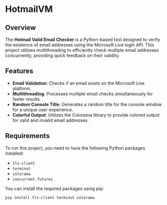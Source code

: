 # HotmailVM

## Overview

The **Hotmail Valid Email Checker** is a Python-based tool designed to verify the existence of email addresses using the Microsoft Live login API. This project utilizes multithreading to efficiently check multiple email addresses concurrently, providing quick feedback on their validity.

## Features

- **Email Validation**: Checks if an email exists on the Microsoft Live platform.
- **Multithreading**: Processes multiple email checks simultaneously for faster results.
- **Random Console Title**: Generates a random title for the console window for a unique user experience.
- **Colorful Output**: Utilizes the Colorama library to provide colored output for valid and invalid email addresses.

## Requirements

To run this project, you need to have the following Python packages installed:

- `tls-client`
- `terminut`
- `colorama`
- `concurrent.futures`

You can install the required packages using pip:

```bash
pip install tls-client terminut colorama

